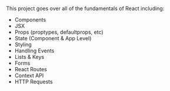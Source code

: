 This project goes over all of the fundamentals of React including:

- Components
- JSX
- Props (proptypes, defaultprops, etc)
- State (Component & App Level)
- Styling
- Handling Events
- Lists & Keys
- Forms
- React Routes
- Context API
- HTTP Requests



